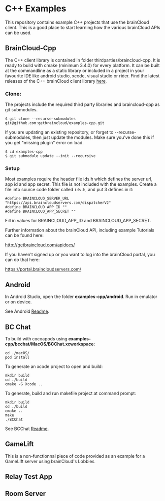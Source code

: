 # C++ Examples

This repository contains example C++ projects that use the brainCloud client. This is a good place to start learning how the various brainCloud APIs can be used.

## BrainCloud-Cpp

The C++ client library is contained in folder thirdparties/braincloud-cpp. It is ready to build with cmake (minimum 3.4.0) for every platform. It can be built at the commandline as a static library or included in a project in your favourite IDE like android studio, xcode, visual studio or rider. Find the latest releases of the C++ brainCloud client library [here](https://github.com/getbraincloud/braincloud-cpp).

### Clone:

The projects include the required third party libraries and braincloud-cpp as git submodules.

```
$ git clone --recurse-submodules git@github.com:getbraincloud/examples-cpp.git
```

If you are updating an existing repository, or forget to --recurse-submodules, then just update the modules. 
Make sure you've done this if you get "missing plugin" error on load.

```
$ cd examples-cpp
$ git submodule update --init --recursive
```

### Setup

Most examples require the header file ids.h which defines the server url, app id and app secret. This file is not included with the examples. Create a file into source code folder called `ids.h`, and put 3 defines in it:

```
#define BRAINCLOUD_SERVER_URL "https://api.braincloudservers.com/dispatcherV2"
#define BRAINCLOUD_APP_ID ""
#define BRAINCLOUD_APP_SECRET ""
```

Fill in values for BRAINCLOUD_APP_ID and BRAINCLOUD_APP_SECRET.

Further information about the brainCloud API, including example Tutorials can be found here:

http://getbraincloud.com/apidocs/

If you haven't signed up or you want to log into the brainCloud portal, you can do that here:

https://portal.braincloudservers.com/

## Android

In Android Studio, open the folder **examples-cpp/android**. Run in emulator or on device.

See Android [Readme](https://github.com/getbraincloud/examples-cpp/blob/develop/android/README.md).

## BC Chat

To build with cocoapods using **examples-cpp/bcchat/MacOS/BCChat.xcworkspace**: 
   ```
   cd ./macOS/
   pod install
   ```

To generate an xcode project to open and build: 
   ```
   mkdir build
   cd ./build
   cmake -G Xcode ..
   ```
   
To generate, build and run makefile project at command prompt:
   ```
   mkdir build
   cd ./build
   cmake ..
   make
   ./BCChat
   ```
   
See BCChat [Readme](https://github.com/getbraincloud/examples-cpp/blob/develop/bcchat/README.md).

## GameLift

This is a non-functionnal piece of code provided as an example for a GameLift server using brainCloud's Lobbies.

## Relay Test App

## Room Server
